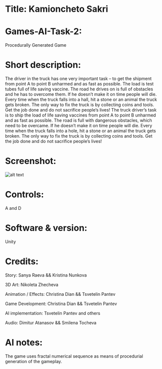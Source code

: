 # Title: Kamioncheto Sakri

# Games-AI-Task-2:
Procedurally Generated Game

# Short description:
The driver in the truck has one very important task – to get the shipment from point A to point B unharmed and as fast as possible. The load is test tubes full of life saving vaccine. The road he drives on is full of obstacles and he has to overcome them. If he doesn’t make it on time people will die. Every time when the truck falls into a hall, hit a stone or an animal the truck gets broken. The only way  to fix the truck is by collecting coins and tools. Get the job done and do not sacrifice people’s lives!
The truck driver’s task is to ship the load of life saving vaccines from point A to point B unharmed and as fast as possible. The road is full with dangerous obstacles, which need to be overcame. If he doesn’t make it on time people will die. Every time when the truck falls into a hole, hit a stone or an animal the truck gets broken. The only way  to fix the truck is by collecting coins and tools. Get the job done and do not sacrifice people’s lives!


# Screenshot:
![alt text](https: "Title screen")

# Controls:

A and D

# Software & version:

Unity 


# Credits:

Story: Sanya Raeva && Kristina Nunkova

3D Art: Nikoleta Zhecheva 

Animation / Effects: Christina Dian && Tsvetelin Pantev

Game Development: Christina Dian && Tsvetelin Pantev 

AI implementation: Tsvetelin Pantev and others

Audio: Dimitur Atanasov && Smilena Tocheva

# AI notes:
The game uses fractal numerical sequence as means of procedurial generation of the gameplay. 


